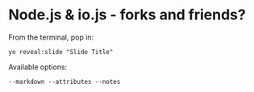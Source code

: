 
# Node.js & io.js - forks and friends?

From the terminal, pop in:

  ```yo reveal:slide "Slide Title"```

Available options:

 ```--markdown --attributes --notes```
